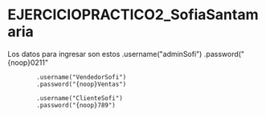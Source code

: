 # EJERCICIOPRACTICO2_SofiaSantamaria

Los datos para ingresar son estos 
            .username("adminSofi")
            .password("{noop}0211"

            .username("VendedorSofi")
            .password("{noop}Ventas")

            .username("ClienteSofi")
            .password("{noop}789")
